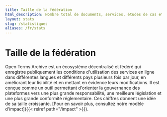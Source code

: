 ```yaml
---
title: Taille de la fédération
html_description: Nombre total de documents, services, études de cas et analyses dans l'écosystème Open Terms Archive
layout: stats
slug: /statistiques
aliases: /fr/stats
---
```


# Taille de la fédération

Open Terms Archive est un écosystème décentralisé et fédéré qui enregistre publiquement les conditions d'utilisation des services en ligne dans différentes langues et différents pays plusieurs fois par jour, en améliorant leur lisibilité et en mettant en évidence leurs modifications. Il est conçue comme un outil permettant d'orienter la gouvernance des plateformes vers une plus grande responsabilité, une meilleure législation et une plus grande conformité réglementaire. Ces chiffres donnent une idée de sa taille croissante. [Pour en savoir plus, consultez notre modèle d'impact]({{< relref path="/impact" >}}).
